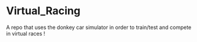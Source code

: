# Virtual_Racing
A repo that uses the donkey car simulator in order to train/test and compete in virtual races !
